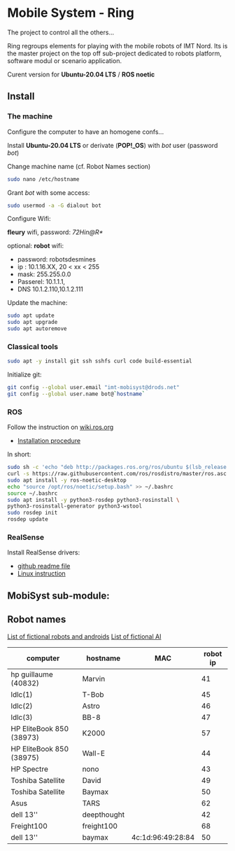 # Mobile System - Ring

The project to control all the others...

Ring regroups elements for playing with the mobile robots of IMT Nord. Its is the master project on the top off sub-project dedicated to robots platform, software modul or scenario application.

Curent version for **Ubuntu-20.04 LTS** / **ROS noetic**

## Install

### The machine

Configure the computer to have an homogene confs...

Install **Ubuntu-20.04 LTS** or derivate (**POP!_OS**) with *bot* user (password *bot*)

Change machine name (cf. Robot Names section)

```bash
sudo nano /etc/hostname
```

Grant _bot_ with some access: 

```bash
sudo usermod -a -G dialout bot 
```

Configure Wifi:

**fleury** wifi, password: _72Hin@R*_

optional: **robot** wifi:

- password: robotsdesmines
- ip : 10.1.16.XX, 20 < xx < 255
- mask: 255.255.0.0
- Passerel: 10.1.1.1, 
- DNS 10.1.2.110,10.1.2.111

Update the machine:

```bash
sudo apt update
sudo apt upgrade
sudo apt autoremove
```

### Classical tools

```bash
sudo apt -y install git ssh sshfs curl code build-essential
```

Initialize git:

```bash
git config --global user.email "imt-mobisyst@drods.net"
git config --global user.name bot@`hostname`
```

### ROS

Follow the instruction on [wiki.ros.org](https://wiki.ros.org)

- [Installation procedure](https://wiki.ros.org/noetic/Installation/Ubuntu)

In short: 

```bash
sudo sh -c 'echo "deb http://packages.ros.org/ros/ubuntu $(lsb_release -sc) main" > /etc/apt/sources.list.d/ros-latest.list'
curl -s https://raw.githubusercontent.com/ros/rosdistro/master/ros.asc | sudo apt-key add -
sudo apt install -y ros-noetic-desktop
echo "source /opt/ros/noetic/setup.bash" >> ~/.bashrc
source ~/.bashrc
sudo apt install -y python3-rosdep python3-rosinstall \
python3-rosinstall-generator python3-wstool
sudo rosdep init
rosdep update
```

### RealSense

Install RealSense drivers:
 * [github readme file](https://github.com/IntelRealSense/librealsense)
 * [Linux instruction](https://github.com/IntelRealSense/librealsense/blob/master/doc/distribution_linux.md)


## MobiSyst sub-module: 


## Robot names

[List of fictional robots and androids](https://en.wikipedia.org/wiki/List_of_fictional_robots_and_androids)
[List of fictional AI](https://en.wikipedia.org/wiki/List_of_fictional_robots_and_androids)

computer                 | hostname    | MAC | robot ip
-------------------------|-------------|-----|-----
hp guillaume (40832)     | Marvin      |  | 41
ldlc(1)				     | T-Bob       |  | 45
ldlc(2)				     | Astro       |  | 46
ldlc(3)				     | BB-8        |  | 47
HP EliteBook 850 (38973) | K2000       |  | 57
HP EliteBook 850 (38975) | Wall-E      |  | 44
HP Spectre			     | nono        |  | 43
Toshiba Satellite		 | David       |  | 49
Toshiba Satellite		 | Baymax      |  | 50
Asus				     | TARS        |  | 62
dell 13''		         | deepthought |  | 42
Freight100		         | freight100  |  | 68
dell 13''		         | baymax      | 4c:1d:96:49:28:84 | 50
